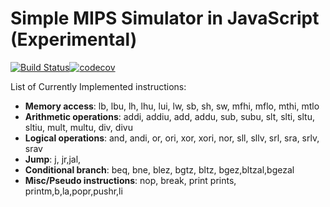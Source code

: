 Simple MIPS Simulator in JavaScript (Experimental)
==================================================
<!---
This is an experimental project after taking the computer architecture course during my undergraduate study. Basically it provides a basic playground for MIPS assembly. However, only a limited set of instructions are available due to limited time:
-->
[![Build Status](https://travis-ci.org/jfmherokiller/SimpleMIPS.js.svg?branch=master)](https://travis-ci.org/jfmherokiller/SimpleMIPS.js)[![codecov](https://codecov.io/gh/jfmherokiller/SimpleMIPS.js/branch/master/graph/badge.svg)](https://codecov.io/gh/jfmherokiller/SimpleMIPS.js)

List of Currently Implemented instructions:
- **Memory access**: lb, lbu, lh, lhu, lui, lw, sb, sh, sw, mfhi, mflo, mthi, mtlo
- **Arithmetic operations**: addi, addiu, add, addu, sub, subu, slt, slti, sltu, sltiu, mult, multu, div, divu
- **Logical operations**: and, andi, or, ori, xor, xori, nor, sll, sllv, srl, sra, srlv, srav
- **Jump**: j, jr,jal,
- **Conditional branch**: beq, bne, blez, bgtz, bltz, bgez,bltzal,bgezal
- **Misc/Pseudo instructions**: nop, break, print prints, printm,b,la,popr,pushr,li
<!---
It should be noted that the detailed 5-stage pipeline implementation does not reflect any real MIPS processor. It is my own implantation for my course project, where the branching logic was put in the instruction decoding stage. The memory model is also ideal so there is no additional delay in the writeback stage.

I have implemented both the functional simulator and the pipeline simulator, both of which can be found in SimpleMIPS.js. A mini-assembler is also included. While the basic "to upper case" program works well, it is not guaranteed to be bug-free (probably lots of bugs). [jQuery](http://jquery.com/) and [Normalize.css](http://necolas.github.io/normalize.css/) was used when implementing the interface.

**IMPORTANT: Unfortunately, since I no longer work in this area, I will no longer maintain this project (so please no pull request). I released it here for anyone interested. Feel free to check the code and modify it as you wish. Have fun :)**
-->

